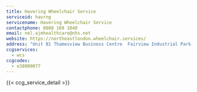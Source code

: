 ```yaml
---
title: Havering Wheelchair Service
serviceid: havrng
servicename: Havering Wheelchair Service
contactphone: 0808 169 1040
email: nel.ajmhealthcare@nhs.net
website: https://northeastlondon.wheelchair.services/
address: "Unit B1 Thamesview Business Centre  Fairview Industrial Park  Barlow Way  Rainham RM13 8BT"
ccgservices:
  - wcs
ccgcodes:
  - e38000077
---
```


{{< ccg_service_detail >}}
